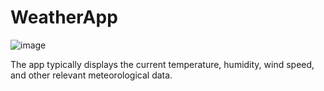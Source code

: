 # WeatherApp

![image](https://user-images.githubusercontent.com/94120092/213329380-0829d62c-4da4-478f-9b72-c23e9bc38446.png)

The app typically displays the current temperature, humidity, wind speed, and other relevant meteorological data.
